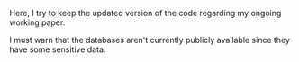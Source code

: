Here, I try to keep the updated version of the code regarding my ongoing working paper.

I must warn that the databases aren't currently publicly available since they have some sensitive data.
